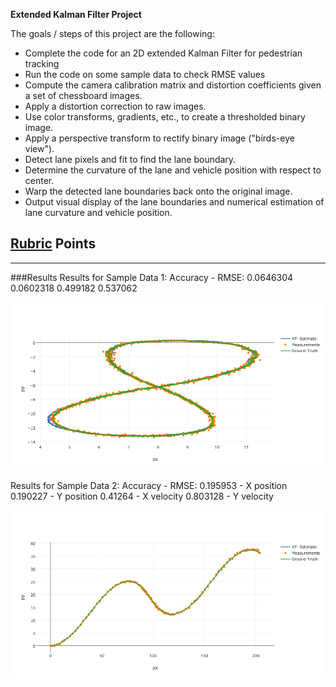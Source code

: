 
**Extended Kalman Filter Project**

The goals / steps of this project are the following:

* Complete the code for an 2D extended Kalman Filter for pedestrian tracking
* Run the code on some sample data to check RMSE values
* Compute the camera calibration matrix and distortion coefficients given a set of chessboard images.
* Apply a distortion correction to raw images.
* Use color transforms, gradients, etc., to create a thresholded binary image.
* Apply a perspective transform to rectify binary image ("birds-eye view").
* Detect lane pixels and fit to find the lane boundary.
* Determine the curvature of the lane and vehicle position with respect to center.
* Warp the detected lane boundaries back onto the original image.
* Output visual display of the lane boundaries and numerical estimation of lane curvature and vehicle position.

[//]: # (Image References)

[sample_data1]: ./output_images/sample_data1.png "Sample Data 1"
[sample_data2]: ./output_images/sample_data2.png "Sample Data 2"

## [Rubric](https://review.udacity.com/#!/rubrics/748/view) Points

---

###Results
Results for Sample Data 1:
	Accuracy - RMSE:
	0.0646304
	0.0602318
	0.499182
	0.537062

![alt text][sample_data1]


Results for Sample Data 2:
	Accuracy - RMSE:
	0.195953 - X position
	0.190227 - Y position
	0.41264 - X velocity
	0.803128 - Y velocity

![alt text][sample_data2]
